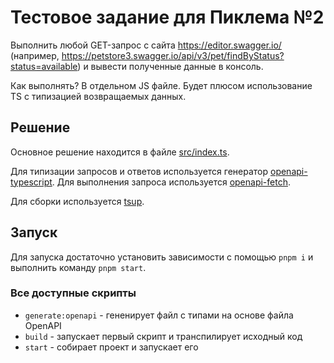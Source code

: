 # Тестовое задание для Пиклема №2

Выполнить любой GET-запрос с сайта https://editor.swagger.io/ (например, https://petstore3.swagger.io/api/v3/pet/findByStatus?status=available) и вывести полученные данные в консоль.

Как выполнять? В отдельном JS файле. Будет плюсом использование TS с типизацией возвращаемых данных.

## Решение

Основное решение находится в файле [src/index.ts](src/index.ts).

Для типизации запросов и ответов используется генератор [openapi-typescript](https://openapi-ts.dev/introduction). Для выполнения запроса используется [openapi-fetch](https://openapi-ts.dev/openapi-fetch/).

Для сборки используется [tsup](https://github.com/egoist/tsup).

## Запуск

Для запуска достаточно установить зависимости с помощью `pnpm i` и выполнить команду `pnpm start`.

### Все доступные скрипты

- `generate:openapi` - гененирует файл с типами на основе файла OpenAPI
- `build` - запускает первый скрипт и транспилирует исходный код
- `start` - собирает проект и запускает его
